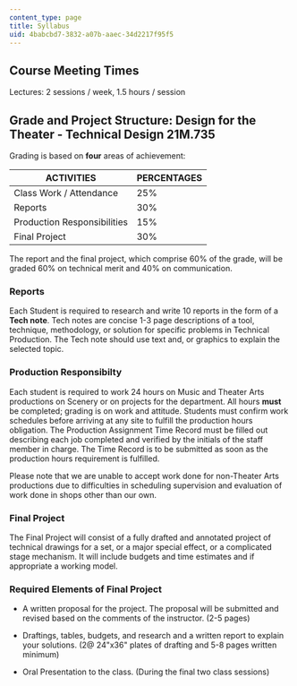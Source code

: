 ```yaml
---
content_type: page
title: Syllabus
uid: 4babcbd7-3832-a07b-aaec-34d2217f95f5
---
```


Course Meeting Times
--------------------

Lectures: 2 sessions / week, 1.5 hours / session

Grade and Project Structure: Design for the Theater - Technical Design 21M.735
------------------------------------------------------------------------------

Grading is based on **four** areas of achievement:

| ACTIVITIES | PERCENTAGES |
| --- | --- |
| Class Work / Attendance | 25% |
| Reports | 30% |
| Production Responsibilities | 15% |
| Final Project | 30% 

  
The report and the final project, which comprise 60% of the grade, will be graded 60% on technical merit and 40% on communication.

### Reports

Each Student is required to research and write 10 reports in the form of a **Tech note**. Tech notes are concise 1-3 page descriptions of a tool, technique, methodology, or solution for specific problems in Technical Production. The Tech note should use text and, or graphics to explain the selected topic.

### Production Responsibilty

Each student is required to work 24 hours on Music and Theater Arts productions on Scenery or on projects for the department. All hours **must** be completed; grading is on work and attitude. Students must confirm work schedules before arriving at any site to fulfill the production hours obligation. The Production Assignment Time Record must be filled out describing each job completed and verified by the initials of the staff member in charge. The Time Record is to be submitted as soon as the production hours requirement is fulfilled.

Please note that we are unable to accept work done for non-Theater Arts productions due to difficulties in scheduling supervision and evaluation of work done in shops other than our own.

### Final Project

The Final Project will consist of a fully drafted and annotated project of technical drawings for a set, or a major special effect, or a complicated stage mechanism. It will include budgets and time estimates and if appropriate a working model.

### Required Elements of Final Project

*   A written proposal for the project. The proposal will be submitted and revised based on the comments of the instructor. (2-5 pages)  
      
    
*   Draftings, tables, budgets, and research and a written report to explain your solutions. (2@ 24"x36" plates of drafting and 5-8 pages written minimum)  
      
    
*   Oral Presentation to the class. (During the final two class sessions)